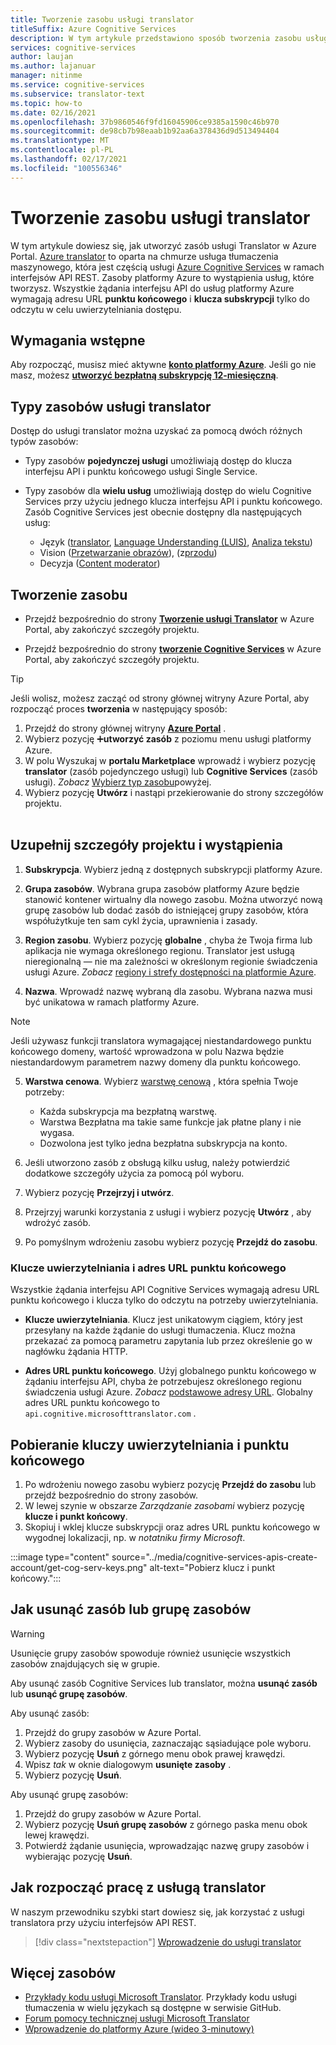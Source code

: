 ```yaml
---
title: Tworzenie zasobu usługi translator
titleSuffix: Azure Cognitive Services
description: W tym artykule przedstawiono sposób tworzenia zasobu usługi Azure Cognitive Services translator i uzyskiwania klucza subskrypcji i adresu URL punktu końcowego.
services: cognitive-services
author: laujan
ms.author: lajanuar
manager: nitinme
ms.service: cognitive-services
ms.subservice: translator-text
ms.topic: how-to
ms.date: 02/16/2021
ms.openlocfilehash: 37b9860546f9fd16045906ce9385a1590c46b970
ms.sourcegitcommit: de98cb7b98eaab1b92aa6a378436d9d513494404
ms.translationtype: MT
ms.contentlocale: pl-PL
ms.lasthandoff: 02/17/2021
ms.locfileid: "100556346"
---
```

# <a name="create-a-translator-resource"></a>Tworzenie zasobu usługi translator

W tym artykule dowiesz się, jak utworzyć zasób usługi Translator w Azure Portal. [Azure translator](translator-info-overview.md) to oparta na chmurze usługa tłumaczenia maszynowego, która jest częścią usługi [Azure Cognitive Services](../what-are-cognitive-services.md) w ramach interfejsów API REST. Zasoby platformy Azure to wystąpienia usług, które tworzysz. Wszystkie żądania interfejsu API do usług platformy Azure wymagają adresu URL **punktu końcowego** i **klucza subskrypcji** tylko do odczytu w celu uwierzytelniania dostępu.

## <a name="prerequisites"></a>Wymagania wstępne

Aby rozpocząć, musisz mieć aktywne [**konto platformy Azure**](https://azure.microsoft.com/free/cognitive-services/).  Jeśli go nie masz, możesz [**utworzyć bezpłatną subskrypcję 12-miesięczną**](https://azure.microsoft.com/free/).

## <a name="translator-resource-types"></a>Typy zasobów usługi translator

Dostęp do usługi translator można uzyskać za pomocą dwóch różnych typów zasobów:

* Typy zasobów **pojedynczej usługi** umożliwiają dostęp do klucza interfejsu API i punktu końcowego usługi Single Service.  

* Typy zasobów dla **wielu usług** umożliwiają dostęp do wielu Cognitive Services przy użyciu jednego klucza interfejsu API i punktu końcowego. Zasób Cognitive Services jest obecnie dostępny dla następujących usług:
  * Język ([translator](../translator/translator-info-overview.md), [Language Understanding (LUIS)](../luis/what-is-luis.md), [Analiza tekstu](../text-analytics/overview.md))  
  * Vision ([Przetwarzanie obrazów](../computer-vision/overview.md)), (z[przodu](../face/overview.md))  
  * Decyzja ([Content moderator](../content-moderator/overview.md))  

## <a name="create-your-resource"></a>Tworzenie zasobu

* Przejdź bezpośrednio do strony [**Tworzenie usługi Translator**](https://ms.portal.azure.com/#create/Microsoft.CognitiveServicesTextTranslation) w Azure Portal, aby zakończyć szczegóły projektu.

* Przejdź bezpośrednio do strony [**tworzenie Cognitive Services**](https://ms.portal.azure.com/#create/Microsoft.CognitiveServicesAllInOne) w Azure Portal, aby zakończyć szczegóły projektu.

>[!TIP]
>Jeśli wolisz, możesz zacząć od strony głównej witryny Azure Portal, aby rozpocząć proces **tworzenia** w następujący sposób:
>
> 1. Przejdź do strony głównej witryny [**Azure Portal**](https://ms.portal.azure.com/#home) .
> 1. Wybierz pozycję ➕**utworzyć zasób**  z poziomu menu usługi platformy Azure.
>1. W polu Wyszukaj w **portalu Marketplace** wprowadź i wybierz pozycję **translator** (zasób pojedynczego usługi) lub **Cognitive Services** (zasób usługi).  *Zobacz* [Wybierz typ zasobu](#create-your-resource)powyżej.
> 1. Wybierz pozycję **Utwórz** i nastąpi przekierowanie do strony szczegółów projektu.
><br/><br/>

## <a name="complete-your-project-and-instance-details"></a>Uzupełnij szczegóły projektu i wystąpienia

1. **Subskrypcja**. Wybierz jedną z dostępnych subskrypcji platformy Azure.

1. **Grupa zasobów**. Wybrana grupa zasobów platformy Azure będzie stanowić kontener wirtualny dla nowego zasobu. Można utworzyć nową grupę zasobów lub dodać zasób do istniejącej grupy zasobów, która współużytkuje ten sam cykl życia, uprawnienia i zasady.

1. **Region zasobu**. Wybierz pozycję **globalne** , chyba że Twoja firma lub aplikacja nie wymaga określonego regionu. Translator jest usługą nieregionalną — nie ma zależności w określonym regionie świadczenia usługi Azure. *Zobacz* [regiony i strefy dostępności na platformie Azure](/azure/availability-zones/az-overview).

1. **Nazwa**. Wprowadź nazwę wybraną dla zasobu. Wybrana nazwa musi być unikatowa w ramach platformy Azure.

> [!NOTE]
> Jeśli używasz funkcji translatora wymagającej niestandardowego punktu końcowego domeny, wartość wprowadzona w polu Nazwa będzie niestandardowym parametrem nazwy domeny dla punktu końcowego.

5. **Warstwa cenowa**. Wybierz [warstwę cenową](https://azure.microsoft.com/pricing/details/cognitive-services/translator) , która spełnia Twoje potrzeby:

   * Każda subskrypcja ma bezpłatną warstwę.
   * Warstwa Bezpłatna ma takie same funkcje jak płatne plany i nie wygasa.
   * Dozwolona jest tylko jedna bezpłatna subskrypcja na konto.</li></ul>

1. Jeśli utworzono zasób z obsługą kilku usług, należy potwierdzić dodatkowe szczegóły użycia za pomocą pól wyboru.

1. Wybierz pozycję **Przejrzyj i utwórz**.

1. Przejrzyj warunki korzystania z usługi i wybierz pozycję **Utwórz** , aby wdrożyć zasób.

1. Po pomyślnym wdrożeniu zasobu wybierz pozycję **Przejdź do zasobu**.

### <a name="authentication-keys-and-endpoint-url"></a>Klucze uwierzytelniania i adres URL punktu końcowego

Wszystkie żądania interfejsu API Cognitive Services wymagają adresu URL punktu końcowego i klucza tylko do odczytu na potrzeby uwierzytelniania.

* **Klucze uwierzytelniania**. Klucz jest unikatowym ciągiem, który jest przesyłany na każde żądanie do usługi tłumaczenia. Klucz można przekazać za pomocą parametru zapytania lub przez określenie go w nagłówku żądania HTTP.

* **Adres URL punktu końcowego**. Użyj globalnego punktu końcowego w żądaniu interfejsu API, chyba że potrzebujesz określonego regionu świadczenia usługi Azure. *Zobacz* [podstawowe adresy URL](reference/v3-0-reference.md#base-urls). Globalny adres URL punktu końcowego to `api.cognitive.microsofttranslator.com` .

## <a name="get-your-authentication-keys-and-endpoint"></a>Pobieranie kluczy uwierzytelniania i punktu końcowego

1. Po wdrożeniu nowego zasobu wybierz pozycję **Przejdź do zasobu** lub przejdź bezpośrednio do strony zasobów.
1. W lewej szynie w obszarze *Zarządzanie zasobami* wybierz pozycję **klucze i punkt końcowy**.
1. Skopiuj i wklej klucze subskrypcji oraz adres URL punktu końcowego w wygodnej lokalizacji, np. w *notatniku firmy Microsoft*.

:::image type="content" source="../media/cognitive-services-apis-create-account/get-cog-serv-keys.png" alt-text="Pobierz klucz i punkt końcowy.":::

## <a name="how-to-delete-a--resource-or-resource-group"></a>Jak usunąć zasób lub grupę zasobów

> [!Warning]
> Usunięcie grupy zasobów spowoduje również usunięcie wszystkich zasobów znajdujących się w grupie.

Aby usunąć zasób Cognitive Services lub translator, można **usunąć zasób** lub **usunąć grupę zasobów**.

Aby usunąć zasób:

1. Przejdź do grupy zasobów w Azure Portal.
1. Wybierz zasoby do usunięcia, zaznaczając sąsiadujące pole wyboru.
1. Wybierz pozycję **Usuń** z górnego menu obok prawej krawędzi.
1. Wpisz *tak* w oknie dialogowym **usunięte zasoby** .
1. Wybierz pozycję **Usuń**.

Aby usunąć grupę zasobów:

1. Przejdź do grupy zasobów w Azure Portal.
1. Wybierz pozycję **Usuń grupę zasobów** z górnego paska menu obok lewej krawędzi.
1. Potwierdź żądanie usunięcia, wprowadzając nazwę grupy zasobów i wybierając pozycję **Usuń**.

## <a name="how-to-get-started-with-translator"></a>Jak rozpocząć pracę z usługą translator

W naszym przewodniku szybki start dowiesz się, jak korzystać z usługi translatora przy użyciu interfejsów API REST.

> [!div class="nextstepaction"]
> [Wprowadzenie do usługi translator](quickstart-translator.md)

## <a name="more-resources"></a>Więcej zasobów

* [Przykłady kodu usługi Microsoft Translator](https://github.com/MicrosoftTranslator).  Przykłady kodu usługi tłumaczenia w wielu językach są dostępne w serwisie GitHub.
* [Forum pomocy technicznej usługi Microsoft Translator](https://www.aka.ms/TranslatorForum)
* [Wprowadzenie do platformy Azure (wideo 3-minutowy)](https://azure.microsoft.com/get-started/?b=16.24)
